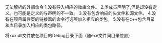 无法解析的外部命令
1.没有导入相应的lib库文件。
2.类成员声明了,但是却没有定义。也可能是定义的与声明的不一致。
3.没有包含响应的头文件和源文件。
4.没有在项目属性页的链接器的命令行选项加入相应的类包。
5.没有在c++包含目录和库目录加入相应的类包路径。

将xxx.dll文件放在项目的Debug目录下面（随exe文件同目录位置）
